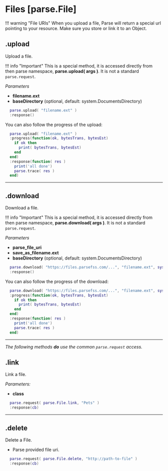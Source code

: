 # Files [parse.File]

!!! warning "File URIs"
    When you upload a file, Parse will return a special url pointing to your resource. Make sure you store or link it to an Object.

## .upload

Upload a file.

!!! info "Important"
  This is a special method, it is accessed directly from then parse namespace, __parse.upload( args )__. It is not a standard `parse.request`.

*Parameters*

* __filename.ext__
* __baseDirectory__ (optional, default: system.DocumentsDirectory)

```lua
  parse.upload( "filename.ext" )
  :response()
```

You can also follow the progress of the upload:

```lua
  parse.upload( "filename.ext" )
  :progress(function(ok, bytesTrans, bytesEst)
    if ok then
      print( bytesTrans, bytesEst)
    end
  end)
  :response(function( res )
    print('all done')
    parse.trace( res )
  end)
```

---

## .download

Download a file.

!!! info "Important"
  This is a special method, it is accessed directly from then parse namespace, __parse.download( args )__. It is not a standard `parse.request`.

*Parameters*

* __parse_file_uri__
* __save_as_filename.ext__
* __baseDirectory__ (optional, default: system.DocumentsDirectory)

```lua
  parse.download( "https://files.parsefss.com/...", "filename.ext", system.DocumentsDirectory )
  :response()
```

You can also follow the progress of the download:

```lua
  parse.download( "https://files.parsefss.com/...", "filename.ext", system.DocumentsDirectory )
  :progress(function(ok, bytesTrans, bytesEst)
    if ok then
      print( bytesTrans, bytesEst)
    end
  end)
  :response(function( res )
    print('all done')
    parse.trace( res )
  end)
```

---

*The following methods __do__ use the common `parse.request` access.*

## .link

Link a file.

*Parameters:*

* __class__

```lua
  parse.request( parse.File.link, "Pets" )
  :response(cb)
```

---

## .delete

Delete a File.

* Parse provided file uri.

```lua
  parse.request( parse.File.delete, "http://path-to-file" )
  :response(cb)
```
